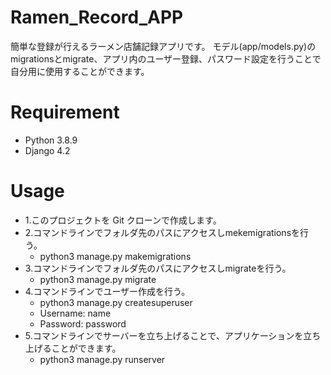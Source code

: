 # Ramen_Record_APP

簡単な登録が行えるラーメン店舗記録アプリです。 モデル(app/models.py)のmigrationsとmigrate、アプリ内のユーザー登録、パスワード設定を行うことで自分用に使用することができます。


# Requirement

* Python 3.8.9
* Django 4.2


# Usage

* 1.このプロジェクトを Git クローンで作成します。
* 2.コマンドラインでフォルダ先のパスにアクセスしmekemigrationsを行う。
    * python3 manage.py makemigrations
* 3.コマンドラインでフォルダ先のパスにアクセスしmigrateを行う。
    * python3 manage.py migrate
* 4.コマンドラインでユーザー作成を行う。
    * python3 manage.py createsuperuser
    * Username: name
    * Password: password
* 5.コマンドラインでサーバーを立ち上げることで、アプリケーションを立ち上げることができます。
    * python3 manage.py runserver


